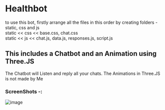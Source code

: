 # Healthbot

to use this bot, firstly arrange all the files in this order by creating folders - static, css and js <br>
static << css << base.css, chat.css <br>
static << js << chat.js, data.js, responses.js, script.js


## This includes a Chatbot and an Animation using Three.JS 
The Chatbot will Listen and reply all your chats.
The Animations in Three.JS is not made by Me


### ScreenShots -:

![image](https://github.com/Priyanshu2743/healthbot/assets/124867297/57413975-d6ad-42bc-b9ca-3a5fa3950007)


